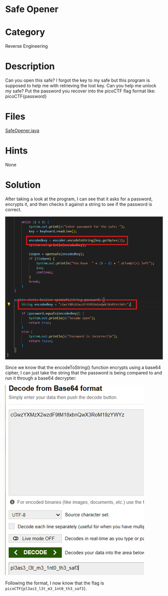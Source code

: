 # Safe Opener
# Category
Reverse Engineering
# Description
Can you open this safe?
I forgot the key to my safe but this program is supposed to help me with retrieving the lost key. Can you help me unlock my safe?
Put the password you recover into the picoCTF flag format like:
picoCTF{password}
# Files
[SafeOpener.java](SafeOpener.java)
# Hints
None
# Solution
After taking a look at the program, I can see that it asks for a password, encrypts it, and then checks it against a string to see if the password is correct. 

![alt text](image.png)

Since we know that the encodeToString() function encrypts using a base64 cipher, I can just take the string that the password is being compared to and run it through a base64 decrypter:

![alt text](image-1.png)

Following the format, I now know that the flag is `picoCTF{pl3as3_l3t_m3_1nt0_th3_saf3}`.